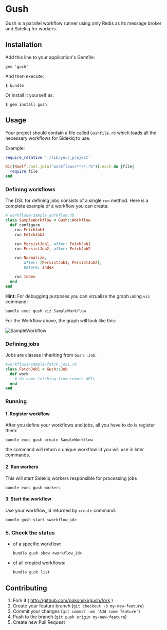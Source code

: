 # Gush

Gush is a parallel workflow runner using only Redis as its message broker and Sidekiq for workers.

## Installation

Add this line to your application's Gemfile:

    gem 'gush'

And then execute:

    $ bundle

Or install it yourself as:

    $ gem install gush

## Usage

Your project should contain a file called `Gushfile.rb` which loads all the necessary workflows for Sidekiq to use.

Example:

```ruby
require_relative './lib/your_project'

Dir[Rowlf.root.join("workflows/**/*.rb")].each do |file|
  require file
end
```

### Defining workflows

The DSL for defining jobs consists of a single `run` method. 
Here is a complete example of a workflow you can create:

```ruby
# workflows/sample_workflow.rb
class SampleWorkflow < Gush::Workflow
  def configure
    run FetchJob1
    run FetchJob2

    run PersistJob1, after: FetchJob1
    run PersistJob2, after: FetchJob2

    run Normalize,
        after: [PersistJob1, PersistJob2],
        before: Index

    run Index
  end
end
```

**Hint:** For debugging purposes you can vizualize the graph using `viz` command:

```
bundle exec gush viz SampleWorkflow
```

For the Workflow above, the graph will look like this:

![SampleWorkflow](http://i.imgur.com/SmeRRVT.png)
### Defining jobs

Jobs are classes inheriting from `Gush::Job`:

```ruby
#workflows/sample/fetch_job1.rb
class FetchJob1 < Gush::Job
  def work
    # do some fetching from remote APIs
  end
end
```

### Running

#### 1. Register workflow

After you define your workflows and jobs, all you have to do is register them:

```
bundle exec gush create SampleWorkflow
```

the command will return a unique workflow id you will use in later commands.

#### 2. Run workers

This will start Sidekiq workers responsible for processing jobs

```
bundle exec gush workers
```

#### 3. Start the workflow

Use your workflow_id returned by `create` command.

```
bundle gush start <workflow_id>
```

### 5. Check the status

- of a specific workflow:

  ```
  bundle gush show <workflow_id>
  ```

- of all created workflows:
  
  ```
  bundle gush list
  ```


## Contributing

1. Fork it ( http://github.com/pokonski/gush/fork )
2. Create your feature branch (`git checkout -b my-new-feature`)
3. Commit your changes (`git commit -am 'Add some feature'`)
4. Push to the branch (`git push origin my-new-feature`)
5. Create new Pull Request
